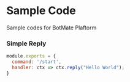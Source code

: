 # Sample Code

Sample codes for BotMate Plaftorm


### Simple Reply

```js
module.exports = {
  command: '/start',
  handler: ctx => ctx.reply("Hello World");
}
```
